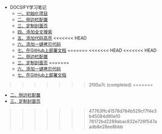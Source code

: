 * DOCSIFY学习笔记
  * [一、初始化项目](docsifyUsage/docsifyUsageChapter1.md)
  * [二、侧边栏配置](docsifyUsage/docsifyUsageChapter2.md)
  * [三、定制封面页](./docsifyUsage/docsifyUsageChapter3.md)
  * [四、添加全文搜索](./docsifyUsage/docsifyUsageChapter4.md)
  * [五、添加代码高亮](docsifyUsage/docsifyUsageChapter5.md)
<<<<<<< HEAD
  * [六、添加一键拷贝代码](docsifyUsage/docsifyUsageChapter6.md)
  * [七、在GitHub上部署文档](./docsifyUsage/docsifyUsageChapter7.md)
=======
<<<<<<< HEAD
<<<<<<< HEAD
  * [二、侧边栏配置](docsifyUsage/docsifyUsageChapter6.md)
  * [三、定制封面页](./docsifyUsage/docsifyUsageChapter7.md)
=======
  * [六、添加一键拷贝代码](docsifyUsage/docsifyUsageChapter6.md)
  * [七、在GitHub上部署文档](./docsifyUsage/docsifyUsageChapter7.md)
>>>>>>> 2f95a7c (completed)
=======
  * [二、侧边栏配置](docsifyUsage/docsifyUsageChapter6.md)
  * [三、定制封面页](./docsifyUsage/docsifyUsageChapter7.md)
>>>>>>> 47763ffc41578d784b529cf7f4e3b45084d90e10
>>>>>>> 76172bd2289abac832e726f547aadb8e28ee8bbb
